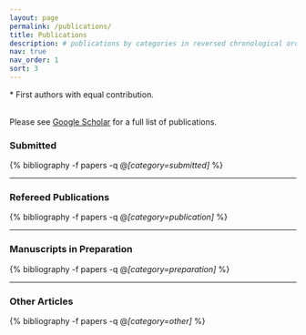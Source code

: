 ```yaml
---
layout: page
permalink: /publications/
title: Publications
description: # publications by categories in reversed chronological order. generated by jekyll-scholar.
nav: true
nav_order: 1
sort: 3
---
```




<!-- * denotes equal contribution -->
<!-- <h1> preprints </h1> -->
\* First authors with equal contribution.  
&nbsp;

<div class="publications" markdown="1">
<p>Please see <a href="https://scholar.google.com/citations?user=yMMz4BMAAAAJ&hl=en" target="_blank">Google Scholar</a> for a full list of publications.</p>

### Submitted
{% bibliography -f papers -q @*[category=submitted]* %}

---

### Refereed Publications
{% bibliography -f papers -q @*[category=publication]* %}

---

### Manuscripts in Preparation
{% bibliography -f papers -q @*[category=preparation]* %}

---

### Other Articles
{% bibliography -f papers -q @*[category=other]* %}


</div>
